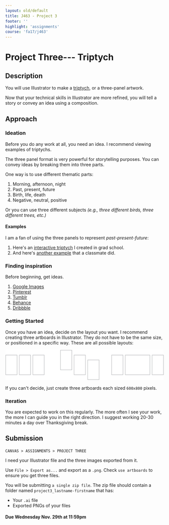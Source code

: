 ```yaml
---
layout: old/default
title: J463 - Project 3
footer: ''
highlight: 'assignments'
course: 'fa17/j463'
---
```


# Project Three--- Triptych
## Description
You will use Illustrator to make a [triptych](https://en.wikipedia.org/wiki/Triptych), or a three-panel artwork.

Now that your technical skills in Illustrator are more refined, you will tell a story or convey an idea using a composition.

## Approach
### Ideation
Before you do any work at all, you need an idea. I recommend viewing examples of triptychs.

The three panel format is very powerful for storytelling purposes. You can convey ideas by breaking them into three parts.

One way is to use different thematic parts:
1. Morning, afternoon, night
2. Past, present, future
3. Birth, life, death
4. Negative, neutral, positive

Or you can use three different subjects _(e.g., three different birds, three different trees, etc.)_

#### Examples
I am a fan of using the three panels to represent _past-present-future_:

1. Here's an [interactive triptych](http://nagu.io/projects/triptych/) I created in grad school.
2. And here's [another example](img/tg.png) that a classmate did.

### Finding inspiration
Before beginning, get ideas.

1. [Google Images](https://www.google.com/search?q=triptych+artwork&source=lnms&tbm=isch&sa=X&ved=0ahUKEwjj8eWYpbrXAhUrxYMKHVdnBScQ_AUICygC&biw=1536&bih=783)
2. [Pinterest](https://www.pinterest.com/search/pins/?q=triptych)
3. [Tumblr](https://www.tumblr.com/search/triptych)
4. [Behance](https://www.behance.net/search?content=projects&user_tags=973925)
5. [Dribbble](https://dribbble.com/search?q=triptych)

### Getting Started
Once you have an idea, decide on the layout you want. I recommend creating three artboards in Illustrator. They do not have to be the same size, or positioned in a specific way. These are all possible layouts:

<img src="img/trip-layouts.png" alt="">

If you can't decide, just create three artboards each sized `600x800` pixels.

### Iteration
You are expected to work on this regularly. The more often I see your work, the more I can guide you in the right direction. I suggest working 20-30 minutes a day over Thanksgiving break.

## Submission
`CANVAS > ASSIGNMENTS > PROJECT THREE`

I need your Illustrator file and the three images exported from it.

Use `File > Export as...` and export as a `.png`. Check `use artboards` to ensure you get three files.

You will be submitting `a single zip file`. The zip file should contain a folder named `project3_lastname-firstname` that has:

 * Your `.ai` file
 * Exported PNGs of your files


#### **Due Wednesday Nov. 29th at 11:59pm**
